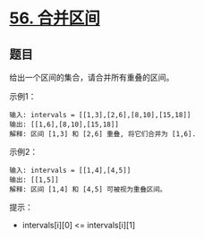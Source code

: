 # [56. 合并区间](https://leetcode-cn.com/problems/merge-intervals/)


## 题目

给出一个区间的集合，请合并所有重叠的区间。
 

示例1：
 
```
输入: intervals = [[1,3],[2,6],[8,10],[15,18]]
输出: [[1,6],[8,10],[15,18]]
解释: 区间 [1,3] 和 [2,6] 重叠, 将它们合并为 [1,6].

```

示例2：
 
```
输入: intervals = [[1,4],[4,5]]
输出: [[1,5]]
解释: 区间 [1,4] 和 [4,5] 可被视为重叠区间。

```


提示：

- intervals[i][0] <= intervals[i][1]